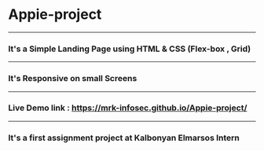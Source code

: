 # Appie-project
-----------------
### It's a Simple Landing Page using HTML & CSS (Flex-box , Grid)
-----------------
### It's Responsive on small Screens
-----------------
### Live Demo link : https://mrk-infosec.github.io/Appie-project/
-----------------
### It's a first assignment project at Kalbonyan Elmarsos Intern
